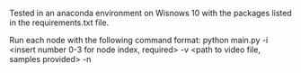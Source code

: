 Tested in an anaconda environment on Wisnows 10 with the packages listed in the requirements.txt file.

Run each node with the following command format: python main.py -i <insert number 0-3 for node index, required> -v <path to video file, samples provided> -n <number of nodes in the group>

